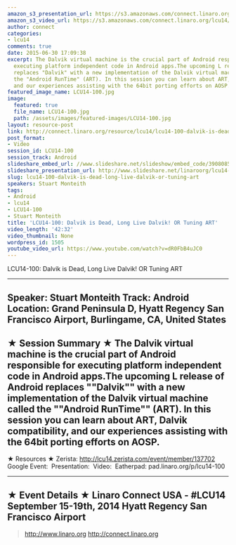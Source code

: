```yaml
---
amazon_s3_presentation_url: https://s3.amazonaws.com/connect.linaro.org/hkg15/Videos/09-15-Monday/LCU14-100.pdf
amazon_s3_video_url: https://s3.amazonaws.com/connect.linaro.org/lcu14/videos/09-15-Monday/LCU14-100-+Dalvik+is+Dead%252C+Long+Live+Dalvik%2521+OR+Tuning+ART.mp4
author: connect
categories:
- lcu14
comments: true
date: 2015-06-30 17:09:38
excerpt: The Dalvik virtual machine is the crucial part of Android responsible for
  executing platform independent code in Android apps.The upcoming L release of Android
  replaces "Dalvik" with a new implementation of the Dalvik virtual machine called
  the "Android RunTime" (ART). In this session you can learn about ART, Dalvik compatibility,
  and our experiences assisting with the 64bit porting efforts on AOSP.
featured_image_name: LCU14-100.jpg
image:
  featured: true
  file_name: LCU14-100.jpg
  path: /assets/images/featured-images/LCU14-100.jpg
layout: resource-post
link: http://connect.linaro.org/resource/lcu14/lcu14-100-dalvik-is-dead-long-live-dalvik-or-tuning-art/
post_format:
- Video
session_id: LCU14-100
session_track: Android
slideshare_embed_url: //www.slideshare.net/slideshow/embed_code/39080857
slideshare_presentation_url: http://www.slideshare.net/linaroorg/lcu14-100dalvik-is-dead-long-live-dalvik-39080857
slug: lcu14-100-dalvik-is-dead-long-live-dalvik-or-tuning-art
speakers: Stuart Monteith
tags:
- Android
- lcu14
- LCU14-100
- Stuart Monteith
title: 'LCU14-100: Dalvik is Dead, Long Live Dalvik! OR Tuning ART'
video_length: '42:32'
video_thumbnail: None
wordpress_id: 1505
youtube_video_url: https://www.youtube.com/watch?v=dR0FbB4uJC0
---
```


LCU14-100: Dalvik is Dead, Long Live Dalvik! OR Tuning ART

---------------------------------------------------

Speaker: Stuart Monteith
Track: Android
Location: Grand Peninsula D, Hyatt Regency San Francisco Airport, Burlingame, CA, United States
---------------------------------------------------

★ Session Summary ★
The Dalvik virtual machine is the crucial part of Android responsible for executing platform independent code in Android apps.The upcoming L release of Android replaces ""Dalvik"" with a new implementation of the Dalvik virtual machine called the ""Android RunTime"" (ART). In this session you can learn about ART, Dalvik compatibility, and our experiences assisting with the 64bit porting efforts on AOSP.
---------------------------------------------------

★ Resources ★
Zerista: http://lcu14.zerista.com/event/member/137702
Google Event: 
Presentation: 
Video: 
Eatherpad: pad.linaro.org/p/lcu14-100

---------------------------------------------------

★ Event Details ★
Linaro Connect USA - #LCU14
September 15-19th, 2014
Hyatt Regency San Francisco Airport
---------------------------------------------------

> http://www.linaro.org
> http://connect.linaro.org